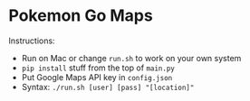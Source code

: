 # Pokemon Go Maps

Instructions:

* Run on Mac or change `run.sh` to work on your own system
* `pip install` stuff from the top of `main.py`
* Put Google Maps API key in `config.json`
* Syntax: `./run.sh [user] [pass] "[location]"`
